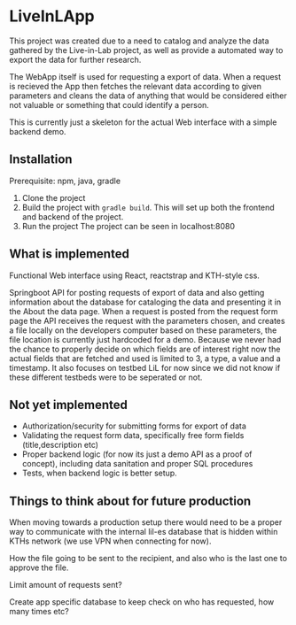 # LiveInLApp

This project was created due to a need to catalog and analyze the data gathered
by the Live-in-Lab project, as well as provide a automated way to export the data for further research.

The WebApp itself is used for requesting a export of data. When a request is recieved the 
App then fetches the relevant data according to given parameters and cleans the data of anything
that would be considered either not valuable or something that could identify a person.

This is currently just a skeleton for the actual Web interface with a simple backend demo.

## Installation
Prerequisite: npm, java, gradle
1. Clone the project
2. Build the project with `gradle build`. This will set up both the frontend and backend of the project.
3. Run the project
The project can be seen in localhost:8080

## What is implemented
Functional Web interface using React, reactstrap and KTH-style css.

Springboot API for posting requests of export of data and also getting information about the database for
cataloging the data and presenting it in the About the data page.
When a request is posted from the request form page the API receives the request with the parameters chosen,
and creates a file locally on the developers computer based on these parameters, the file location is currently just hardcoded for a demo.
Because we never had the chance to properly decide on which fields are of interest right now the actual fields that
are fetched and used is limited to 3, a type, a value and a timestamp. It also focuses on testbed LiL for now
since we did not know if these different testbeds were to be seperated or not.

## Not yet implemented

- Authorization/security for submitting forms for export of data
- Validating the request form data, specifically free form fields (title,description etc)
- Proper backend logic (for now its just a demo API as a proof of concept), including data sanitation and proper SQL procedures 
- Tests, when backend logic is better setup.

## Things to think about for future production

When moving towards a production setup there would need to be a proper way to communicate
with the internal lil-es database that is hidden within KTHs network (we use VPN when connecting for now).

How the file going to be sent to the recipient, and also who is the last one to approve the file.

Limit amount of requests sent?

Create app specific database to keep check on who has requested, how many times etc?
 